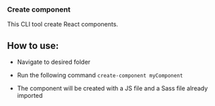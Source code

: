 ### Create component

This CLI tool create React components.

## How to use:

- Navigate to desired folder

- Run the following command
  `create-component myComponent`

- The component will be created with a JS file and a Sass file already imported

